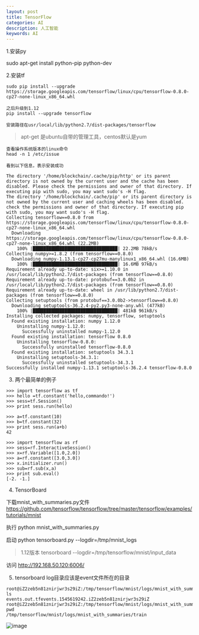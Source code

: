 ```yaml
---
layout: post
title: TensorFlow
categories: AI
description: 人工智能
keywords: AI
---
```




1.安装py 

sudo apt-get install python-pip python-dev

2.安装tf 

```
sudo pip install --upgrade https://storage.googleapis.com/tensorflow/linux/cpu/tensorflow-0.8.0-cp27-none-linux_x86_64.whl

之后升级到1.12
pip install --upgrade tensorflow 

安装路径在usr/local/lib/python2.7/dist-packages/tensorflow

```
> apt-get 是ubuntu自带的管理工具，centos默认是yum 

```
查看操作系统版本的linux命令
head -n 1 /etc/issue 
```

```
看到以下信息，表示安装成功

The directory '/home/blockchain/.cache/pip/http' or its parent directory is not owned by the current user and the cache has been disabled. Please check the permissions and owner of that directory. If executing pip with sudo, you may want sudo's -H flag.
The directory '/home/blockchain/.cache/pip' or its parent directory is not owned by the current user and caching wheels has been disabled. check the permissions and owner of that directory. If executing pip with sudo, you may want sudo's -H flag.
Collecting tensorflow==0.8.0 from https://storage.googleapis.com/tensorflow/linux/cpu/tensorflow-0.8.0-cp27-none-linux_x86_64.whl
  Downloading https://storage.googleapis.com/tensorflow/linux/cpu/tensorflow-0.8.0-cp27-none-linux_x86_64.whl (22.2MB)
    100% |████████████████████████████████| 22.2MB 78kB/s 
Collecting numpy>=1.8.2 (from tensorflow==0.8.0)
  Downloading numpy-1.13.1-cp27-cp27mu-manylinux1_x86_64.whl (16.6MB)
    100% |████████████████████████████████| 16.6MB 97kB/s 
Requirement already up-to-date: six>=1.10.0 in /usr/local/lib/python2.7/dist-packages (from tensorflow==0.8.0)
Requirement already up-to-date: protobuf==3.0.0b2 in /usr/local/lib/python2.7/dist-packages (from tensorflow==0.8.0)
Requirement already up-to-date: wheel in /usr/lib/python2.7/dist-packages (from tensorflow==0.8.0)
Collecting setuptools (from protobuf==3.0.0b2->tensorflow==0.8.0)
  Downloading setuptools-36.2.4-py2.py3-none-any.whl (477kB)
    100% |████████████████████████████████| 481kB 961kB/s 
Installing collected packages: numpy, tensorflow, setuptools
  Found existing installation: numpy 1.12.0
    Uninstalling numpy-1.12.0:
      Successfully uninstalled numpy-1.12.0
  Found existing installation: tensorflow 0.8.0
    Uninstalling tensorflow-0.8.0:
      Successfully uninstalled tensorflow-0.8.0
  Found existing installation: setuptools 34.3.1
    Uninstalling setuptools-34.3.1:
      Successfully uninstalled setuptools-34.3.1
Successfully installed numpy-1.13.1 setuptools-36.2.4 tensorflow-0.8.0

```

3. 两个最简单的例子

```
>>> import tensorflow as tf
>>> hello =tf.constant('hello,commando!')
>>> sess=tf.Session()
>>> print sess.run(hello)

>>> a=tf.constant(10)
>>> b=tf.constant(32)
>>> print sess.run(a+b)
42

```


```
>>> import tensorflow as rf
>>> sess=rf.InteractiveSession()
>>> x=rf.Variable([1.0,2.0])
>>> a=rf.constant([3.0,3.0])
>>> x.initializer.run()
>>> sub=rf.sub(x,a)
>>> print sub.eval()
[-2. -1.]
```


4. TensorBoard

下载mnist_with_summaries.py文件
https://github.com/tensorflow/tensorflow/tree/master/tensorflow/examples/tutorials/mnist

执行 python mnist_with_summaries.py

启动 python tensorboard.py --logdir=/tmp/mnist_logs
>1.12版本 tensorboard --logdir=/tmp/tensorflow/mnist/input_data

访问 http://192.168.50.120:6006/

5. tensorboard log目录应该是event文件所在的目录
```
root@iZ2zeb5n81znirjwr3s29iZ:/tmp/tensorflow/mnist/logs/mnist_with_summaries/train# ls
events.out.tfevents.1545619242.iZ2zeb5n81znirjwr3s29iZ
root@iZ2zeb5n81znirjwr3s29iZ:/tmp/tensorflow/mnist/logs/mnist_with_summaries/train# pwd
/tmp/tensorflow/mnist/logs/mnist_with_summaries/train

```


![image](http://note.youdao.com/yws/public/resource/782c672e0460504523345c9301875789/xmlnote/47D91BEAFB7449118D819F48C3379F3A/1061)
